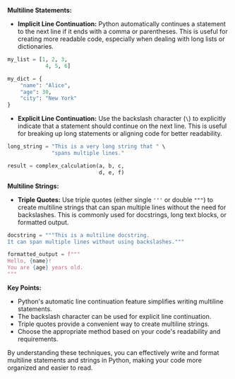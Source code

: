 **Multiline Statements:**

- **Implicit Line Continuation:** Python automatically continues a statement to the next line if it ends with a comma or parentheses. This is useful for creating more readable code, especially when dealing with long lists or dictionaries.

```python
my_list = [1, 2, 3,
            4, 5, 6]

my_dict = {
    "name": "Alice",
    "age": 30,
    "city": "New York"
}
```

- **Explicit Line Continuation:** Use the backslash character (`\`) to explicitly indicate that a statement should continue on the next line. This is useful for breaking up long statements or aligning code for better readability.

```python
long_string = "This is a very long string that " \
              "spans multiple lines."

result = complex_calculation(a, b, c,
                             d, e, f)
```

**Multiline Strings:**

- **Triple Quotes:** Use triple quotes (either single `'''` or double `"""`) to create multiline strings that can span multiple lines without the need for backslashes. This is commonly used for docstrings, long text blocks, or formatted output.

```python
docstring = """This is a multiline docstring.
It can span multiple lines without using backslashes."""

formatted_output = f"""
Hello, {name}!
You are {age} years old.
"""
```

**Key Points:**

- Python's automatic line continuation feature simplifies writing multiline statements.
- The backslash character can be used for explicit line continuation.
- Triple quotes provide a convenient way to create multiline strings.
- Choose the appropriate method based on your code's readability and requirements.

By understanding these techniques, you can effectively write and format multiline statements and strings in Python, making your code more organized and easier to read.

